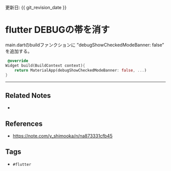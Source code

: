 更新日: {{ git_revision_date }}

# flutter DEBUGの帯を消す
main.dartのbuildファンクションに  ”debugShowCheckedModeBanner: false” を追加する。

```dart
 @override
Widget build(BuildContext context){
	return MaterialApp(debugShowCheckedModeBanner: false, ...)
}
```


---
## Related Notes
- 

## References
- https://note.com/y_shimooka/n/na873331cfb45

## Tags
- `#flutter` 